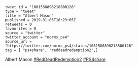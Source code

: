 ```
tweet_id = "1081586896218800128"
type = "tweet"
title = "Albert Mason"
published = 2019-01-05T16:23:05Z
retweets = 0
favourites = 0
source = "twitter"
twitter_account = "norms_ps4"
source_url = "https://twitter.com/norms_ps4/status/1081586896218800128"
tag = [ "ps4share", "reddeadredemption2",]
```

Albert Mason [#RedDeadRedemption2](/tags/reddeadredemption2/) [#PS4share](/tags/ps4share/)

<p class='image'><img src='http://mnf.m17s.net/2019/01/05/DwKRjFFW0AI2lJM.jpg' alt=''></p>

